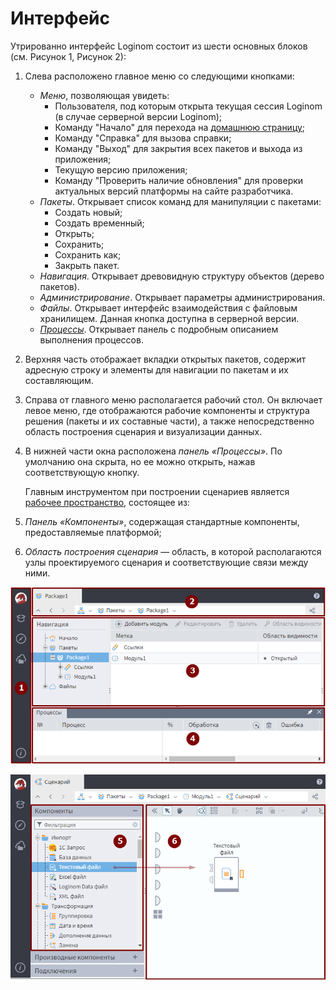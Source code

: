 # Интерфейс

Утрированно интерфейс Loginom состоит из шести основных блоков (см. Рисунок 1, Рисунок 2):

1. Слева расположено главное меню со следующими кнопками:

     * *Меню*, позволяющая увидеть:
        * Пользователя, под которым открыта текущая сессия Loginom (в случае серверной версии Loginom);
        * Команду "Начало" для перехода на [домашнюю страницу](./home-page.md);
        * Команду "Справка" для вызова справки;
        * Команду "Выход" для закрытия всех пакетов и выхода из приложения;
        * Текущую версию приложения;
        * Команду "Проверить наличие обновления" для проверки актуальных версий платформы на сайте разработчика.
     * *Пакеты*. Открывает список команд для манипуляции с пакетами:
        * Создать новый;
        * Создать временный;
        * Открыть;
        * Сохранить;
        * Сохранить как;
        * Закрыть пакет.
     * *Навигация*. Открывает древовидную структуру объектов (дерево пакетов).
     * *Администрирование*. Открывает параметры администрирования.
     * *Файлы*. Открывает интерфейс взаимодействия с файловым хранилищем. Данная кнопка доступна в серверной версии.
     * [*Процессы*](./information-panel.md). Открывает панель с подробным описанием выполнения процессов.
2. Верхняя часть отображает вкладки открытых пакетов, содержит адресную строку и элементы для навигации по пакетам и их составляющим.
3. Справа от главного меню располагается рабочий стол. Он включает левое меню, где отображаются рабочие компоненты и структура решения (пакеты и их составные части), а также непосредственно область построения сценария и визуализации данных.
4. В нижней части окна расположена *панель «Процессы»*. По умолчанию она скрыта, но ее можно открыть, нажав соответствующую кнопку.

   Главным инструментом при построении сценариев является [рабочее пространство](./workspace.md), состоящее из:
5. *Панель «Компоненты»*, содержащая стандартные компоненты, предоставляемые платформой;
6. *Область построения сценария* — область, в которой располагаются узлы проектируемого сценария и соответствующие связи между ними.

![Интерфейс Loginom](../quick-start/first-scenario-1.png)

![Область построения сценария и Панель «Компоненты»](../quick-start/first-scenario-2.png)